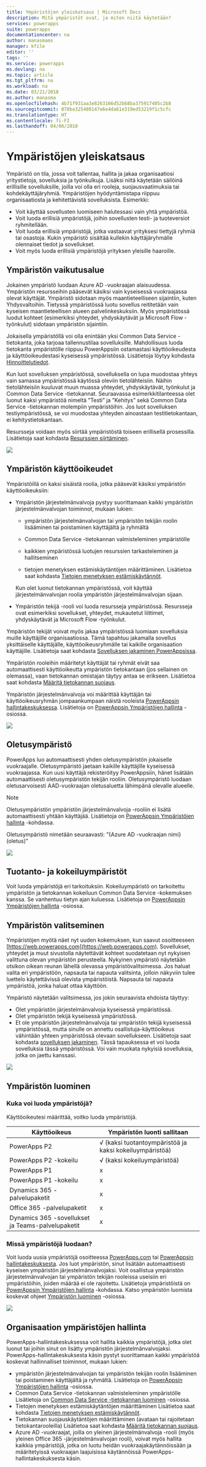 ```yaml
---
title: Ympäristöjen yleiskatsaus | Microsoft Docs
description: Mitä ympäristöt ovat, ja miten niitä käytetään?
services: powerapps
suite: powerapps
documentationcenter: na
author: manasmams
manager: kfile
editor: ''
tags: ''
ms.service: powerapps
ms.devlang: na
ms.topic: article
ms.tgt_pltfrm: na
ms.workload: na
ms.date: 03/21/2018
ms.author: manasma
ms.openlocfilehash: 4b71f931aa3e8263166d52b68ba375917405c2b8
ms.sourcegitcommit: 078ba325480147e6e4da61e319ed53219f1c5cfc
ms.translationtype: HT
ms.contentlocale: fi-FI
ms.lasthandoff: 04/06/2018
---
```

# <a name="environments-overview"></a>Ympäristöjen yleiskatsaus
Ympäristö on tila, jossa voit tallentaa, hallita ja jakaa organisaatiosi yritystietoja, sovelluksia ja työnkulkuja. Lisäksi niitä käytetään säilöinä erillisille sovelluksille, joilla voi olla eri rooleja, suojausvaatimuksia tai kohdekäyttäjäryhmiä. Ympäristöjen hyödyntämistapa riippuu organisaatiosta ja kehitettävistä sovelluksista. Esimerkki:

* Voit käyttää sovellusten luomiseen halutessasi vain yhtä ympäristöä.
* Voit luoda erillisiä ympäristöjä, joihin sovellusten testi- ja tuoteversiot ryhmitellään.
* Voit luoda erillisiä ympäristöjä, jotka vastaavat yrityksesi tiettyjä ryhmiä tai osastoja. Kukin ympäristö sisältää kullekin käyttäjäryhmälle olennaiset tiedot ja sovellukset.
* Voit myös luoda erillisiä ympäristöjä yrityksen yleisille haaroille.  

## <a name="environment-scope"></a>Ympäristön vaikutusalue
Jokainen ympäristö luodaan Azure AD -vuokraajan alaisuudessa. Ympäristön resursseihin pääsevät käsiksi vain kyseisessä vuokraajassa olevat käyttäjät. Ympäristö sidotaan myös maantieteelliseen sijaintiin, kuten Yhdysvaltoihin. Tietyssä ympäristössä luotu sovellus reititetään vain kyseisen maantieteellisen alueen palvelinkeskuksiin. Myös ympäristössä luodut kohteet (esimerkiksi yhteydet, yhdyskäytävät ja Microsoft Flow -työnkulut) sidotaan ympäristön sijaintiin.

Jokaisella ympäristöllä voi olla enintään yksi Common Data Service -tietokanta, joka tarjoaa tallennustilaa sovelluksille. Mahdollisuus luoda tietokanta ympäristölle riippuu PowerAppsiin ostamastasi käyttöoikeudesta ja käyttöoikeudestasi kyseisessä ympäristössä. Lisätietoja löytyy kohdasta [Hinnoittelutiedot](pricing-billing-skus.md).

Kun luot sovelluksen ympäristössä, sovelluksella on lupa muodostaa yhteys vain samassa ympäristössä käytössä oleviin tietolähteisiin. Näihin tietolähteisiin kuuluvat muun muassa yhteydet, yhdyskäytävät, työnkulut ja Common Data Service -tietokannat.  Seuraavassa esimerkkitilanteessa olet luonut kaksi ympäristöä nimeltä ”Testi” ja ”Kehitys” sekä Common Data Service -tietokannan molempiin ympäristöihin. Jos luot sovelluksen testiympäristössä, se voi muodostaa yhteyden ainoastaan testitietokantaan, ei kehitystietokantaan.

Resursseja voidaan myös siirtää ympäristöstä toiseen erillisellä prosessilla. Lisätietoja saat kohdasta [Resurssien siirtäminen](environment-and-tenant-migration.md).

![](./media/environments-overview/Environments.png)

## <a name="environment-permissions"></a>Ympäristön käyttöoikeudet
Ympäristöillä on kaksi sisäistä roolia, jotka pääsevät käsiksi ympäristön käyttöoikeuksiin:

* Ympäristön järjestelmänvalvoja pystyy suorittamaan kaikki ympäristön järjestelmänvalvojan toiminnot, mukaan lukien:

    * ympäristön järjestelmänvalvojan tai ympäristön tekijän roolin lisääminen tai poistaminen käyttäjältä ja ryhmältä

    * Common Data Service -tietokannan valmisteleminen ympäristölle

    * kaikkien ympäristössä luotujen resurssien tarkasteleminen ja hallitseminen

    * tietojen menetyksen estämiskäytäntöjen määrittäminen. Lisätietoa saat kohdasta [Tietojen menetyksen estämiskäytännöt](prevent-data-loss.md).

    Kun olet luonut tietokannan ympäristössä, voit käyttää järjestelmänvalvojan roolia ympäristön järjestelmänvalvojan sijaan.

* Ympäristön tekijä -rooli voi luoda resursseja ympäristössä. Resursseja ovat esimerkiksi sovellukset, yhteydet, mukautetut liittimet, yhdyskäytävät ja Microsoft Flow -työnkulut.

Ympäristön tekijät voivat myös jakaa ympäristössä luomiaan sovelluksia muille käyttäjille organisaatiossa. Tämä tapahtuu jakamalla sovellus yksittäiselle käyttäjälle, käyttöoikeusryhmälle tai kaikille organisaation käyttäjille. Lisätietoja saat kohdasta [Sovelluksen jakaminen PowerAppsissa](../maker/canvas-apps/share-app.md).

Ympäristön rooleihin määritetyt käyttäjät tai ryhmät eivät saa automaattisesti käyttöoikeutta ympäristön tietokantaan (jos sellainen on olemassa), vaan tietokannan omistajan täytyy antaa se erikseen. Lisätietoa saat kohdasta [Määritä tietokannan suojaus](database-security.md).

Ympäristön järjestelmänvalvoja voi määrittää käyttäjän tai käyttöoikeusryhmän jompaankumpaan näistä rooleista [PowerAppsin hallintakeskuksessa][1]. Lisätietoja on [PowerAppsin Ympäristöjen hallinta](environments-administration.md) -osiossa.

![](./media/environments-overview/EnvironmentRoles.png)

## <a name="the-default-environment"></a>Oletusympäristö
PowerApps luo automaattisesti yhden oletusympäristön jokaiselle vuokraajalle. Oletusympäristö jaetaan kaikille käyttäjille kyseisessä vuokraajassa. Kun uusi käyttäjä rekisteröityy PowerAppsiin, hänet lisätään automaattisesti oletusympäristön tekijän rooliin. Oletusympäristö luodaan oletusarvoisesti AAD-vuokraajan oletusaluetta lähimpänä olevalle alueelle.

> [!NOTE]
> Oletusympäristön ympäristön järjestelmänvalvoja -rooliin ei lisätä automaattisesti yhtään käyttäjää. Lisätietoja on [PowerAppsin Ympäristöjen hallinta](environments-administration.md) -kohdassa.
>
>

Oletusympäristö nimetään seuraavasti: ”{Azure AD -vuokraajan nimi} (oletus)”

![](./media/environments-overview/DefaultEnvironment.png)

## <a name="production-and-trial-environments"></a>Tuotanto- ja kokeiluympäristöt
Voit luoda ympäristöjä eri tarkoituksiin. Kokeiluympäristö on tarkoitettu ympäristön ja tietokannan kokeiluun Common Data Service -kokemuksen kanssa. Se vanhentuu tietyn ajan kuluessa. Lisätietoja on [PowerAppsin Ympäristöjen hallinta](environments-administration.md) -osiossa.

## <a name="choosing-an-environment"></a>Ympäristön valitseminen
Ympäristöjen myötä näet nyt uuden kokemuksen, kun saavut osoitteeseen [https://web.powerapps.com](https://web.powerapps.com).  Sovellukset, yhteydet ja muut sivustolla näytettävät kohteet suodatetaan nyt nykyisen valittuna olevan ympäristön perusteella.  Nykyinen ympäristö näytetään otsikon oikean reunan lähellä olevassa ympäristövalitsimessa. Jos haluat valita eri ympäristöön, napsauta tai napauta valitsinta, jolloin näkyviin tulee luettelo käytettävissä olevista ympäristöistä. Napsauta tai napauta ympäristöä, jonka haluat ottaa käyttöön.

Ympäristö näytetään valitsimessa, jos jokin seuraavista ehdoista täyttyy:

* Olet ympäristön järjestelmänvalvoja kyseisessä ympäristössä.
* Olet ympäristön tekijä kyseisessä ympäristössä.
* Et ole ympäristön järjestelmänvalvoja tai ympäristön tekijä kyseisessä ympäristössä, mutta sinulle on annettu osallistuja-käyttöoikeus vähintään yhteen ympäristössä olevaan sovellukseen. Lisätietoja saat kohdasta [sovelluksen jakaminen](../maker/canvas-apps/share-app.md). Tässä tapauksessa et voi luoda sovelluksia tässä ympäristössä. Voi vain muokata nykyisiä sovelluksia, jotka on jaettu kanssasi.

![](./media/environments-overview/EnvironmentPicker.png)

## <a name="creating-an-environment"></a>Ympäristön luominen
### <a name="who-can-create-environments"></a>Kuka voi luoda ympäristöjä?
Käyttöoikeutesi määrittää, voitko luoda ympäristöjä.

| Käyttöoikeus | Ympäristön luonti sallitaan |
| --- | --- |
| PowerApps P2 |√ (kaksi tuotantoympäristöä ja kaksi kokeiluympäristöä)|
| PowerApps P2 -kokeilu |√ (kaksi kokeiluympäristöä)|
| PowerApps P1 |x |
| PowerApps P1 -kokeilu |x |
| Dynamics 365 -palvelupaketit |x |
| Office 365 -palvelupaketit |x |
| Dynamics 365 -sovellukset ja Teams-palvelupaketit |x |


### <a name="where-can-environments-be-created"></a>Missä ympäristöjä luodaan?
Voit luoda uusia ympäristöjä osoitteessa [PowerApps.com][2] tai [PowerAppsin hallintakeskuksesta][1]. Jos luot ympäristön, sinut lisätään automaattisesti kyseisen ympäristön järjestelmänvalvojaksi. Voit osallistua ympäristön järjestelmänvalvojan tai ympäristön tekijän rooleissa useisiin eri ympäristöihin, joiden määrää ei ole rajoitettu. Lisätietoja ympäristöistä on [PowerAppsin Ympäristöjen hallinta](environments-administration.md) -kohdassa. Katso ympäristön luomista koskevat ohjeet [Ympäristön luominen](create-environment.md) -osiossa.

![](./media/environments-overview/CreateEnvironmentDialog-New.png)


## <a name="managing-environments-for-your-organization"></a>Organisaation ympäristöjen hallinta
PowerApps-hallintakeskuksessa voit hallita kaikkia ympäristöjä, jotka olet luonut tai joihin sinut on lisätty ympäristön järjestelmänvalvojaksi. PowerApps-hallintakeskuksesta käsin pystyt suorittamaan kaikki ympäristöä koskevat hallinnalliset toiminnot, mukaan lukien:

* ympäristön järjestelmänvalvojan tai ympäristön tekijän roolin lisääminen tai poistaminen käyttäjältä ja ryhmältä.  Lisätietoja on [PowerAppsin Ympäristöjen hallinta](environments-administration.md) -osiossa.
* Common Data Service -tietokannan valmisteleminen ympäristölle Lisätietoja on [Common Data Service -tietokannan luominen](create-database.md) -osiossa.
* Tietojen menetyksen estämiskäytäntöjen määrittäminen Lisätietoa saat kohdasta [Tietojen menetyksen estämiskäytännöt](prevent-data-loss.md).
* Tietokannan suojauskäytäntöjen määrittäminen (avataan tai rajoitetaan tietokantarooleilla) Lisätietoa saat kohdasta [Määritä tietokannan suojaus](database-security.md).
* Azure AD -vuokraajat, joilla on yleinen järjestelmänvalvoja -rooli (myös yleinen Office 365 -järjestelmänvalvojan rooli), voivat myös hallita kaikkia ympäristöjä, jotka on luotu heidän vuokraajakäytännöissään ja määritetyissä vuokraajan laajuisissa käytännöissä PowerApps-hallintakeskuksesta käsin.

<!--Reference links in article-->
[1]: https://admin.powerapps.com
[2]: https://web.powerapps.com
[3]: https://aka.ms/cdspreviewtoga
